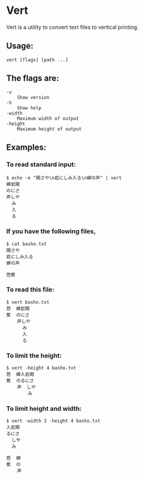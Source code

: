 # Vert

Vert is a utility to convert text files to vertical printing.

## Usage:

    vert [flags] [path ...]

## The flags are:

    -v
    	Show version
    -h
    	Show help
    -width
    	Maximum width of output
    -height
    	Maximum height of output


## Examples:

### To read standard input:

    $ echo -e "閑さや\n岩にしみ入る\n蝉の声" | vert
    蝉岩閑
    のにさ
    声しや
      み
      入
      る

### If you have the following files,

    $ cat basho.txt
    閑さや
    岩にしみ入る
    蝉の声

    芭蕉

### To read this file:

    $ vert basho.txt
    芭  蝉岩閑
    蕉  のにさ
        声しや
          み
          入
          る

### To limit the height:

    $ vert -height 4 basho.txt
    芭  蝉入岩閑
    蕉  のるにさ
        声  しや
            み

### To limit height and width:

    $ vert -width 3 -height 4 basho.txt
    入岩閑
    るにさ
      しや
      み

    芭  蝉
    蕉  の
        声


